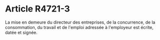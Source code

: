 # Article R4721-3

La mise en demeure du directeur des entreprises, de la concurrence, de la consommation, du travail et de l'emploi adressée à l'employeur est écrite, datée et signée.